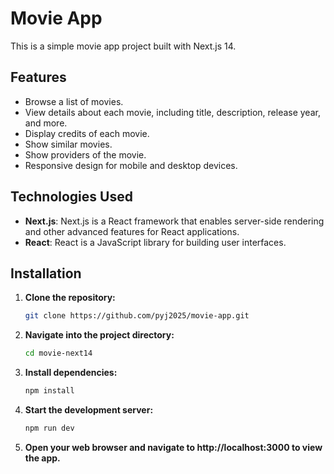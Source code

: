 # Movie App

This is a simple movie app project built with Next.js 14.

## Features

- Browse a list of movies.
- View details about each movie, including title, description, release year, and more.
- Display credits of each movie.
- Show similar movies.
- Show providers of the movie.
- Responsive design for mobile and desktop devices.

## Technologies Used

- **Next.js**: Next.js is a React framework that enables server-side rendering and other advanced features for React applications.
- **React**: React is a JavaScript library for building user interfaces.

## Installation

1. **Clone the repository:**
   ```bash
   git clone https://github.com/pyj2025/movie-app.git
   
2. **Navigate into the project directory:**
   ```bash
   cd movie-next14
   
3. **Install dependencies:**
   ```bash
   npm install
   
4. **Start the development server:**
   ```bash
   npm run dev
   
5. **Open your web browser and navigate to http://localhost:3000 to view the app.**

